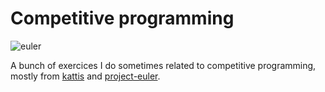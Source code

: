 # Competitive programming

![euler](https://projecteuler.net/profile/Prccaraujo.png)

A bunch of exercices I do sometimes related to competitive programming, mostly from [kattis](https://open.kattis.com/users/paulo-araujo) and [project-euler](https://projecteuler.net/).
